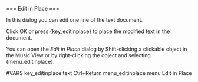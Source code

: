 === Edit in Place ===

In this dialog you can edit one line of the text document.

Click OK or press {key_editinplace} to place the modified text in the document.

You can open the *Edit in Place* dialog by Shift-clicking a clickable object in
the Music View or by right-clicking the object and selecting {menu_editinplace}.

#VARS
key_editinplace text Ctrl+Return
menu_editinplace menu Edit in Place
